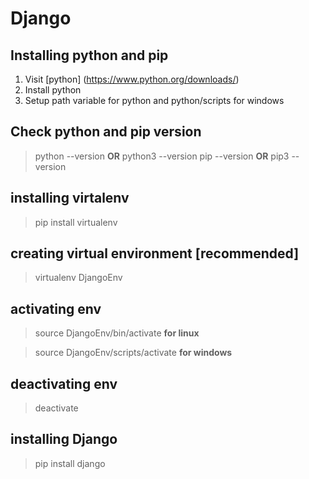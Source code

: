 # Django

## Installing python and pip

1. Visit [python] (https://www.python.org/downloads/)
2. Install python
3. Setup path variable for python and python/scripts for windows

## Check python and pip version
> python --version **OR**  python3 --version
> pip --version **OR** pip3 --version

## installing virtalenv
> pip install virtualenv

## creating virtual environment [recommended]
> virtualenv DjangoEnv

## activating env
> source DjangoEnv/bin/activate **for linux**

> source DjangoEnv/scripts/activate **for windows**

## deactivating env
> deactivate

## installing Django
> pip install django